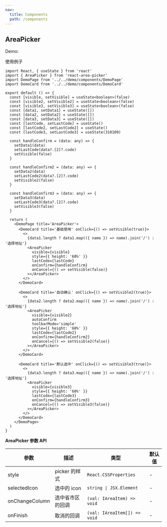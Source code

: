 ```yaml
---
nav:
  title: Components
  path: /components
---
```


## AreaPicker

Demo:

使用例子

```tsx
import React, { useState } from 'react'
import { AreaPicker } from 'react-area-picker'
import DemoPage from '../../demo/components/DemoPage'
import DemoCard from '../../demo/components/DemoCard'

export default () => {
  const [visible, setVisible] = useState<boolean>(false)
  const [visible2, setVisible2] = useState<boolean>(false)
  const [visible3, setVisible3] = useState<boolean>(false)
  const [data1, setData1] = useState([])
  const [data2, setData2] = useState([])
  const [data3, setData3] = useState([])
  const [lastCode, setLastCode] = useState()
  const [lastCode2, setLastCode2] = useState()
  const [lastCode3, setLastCode3] = useState(310109)

  const handleConfirm = (data: any) => {
    setData1(data)
    setLastCode(data?.[2]?.code)
    setVisible(false)
  }

  const handleConfirm2 = (data: any) => {
    setData2(data)
    setLastCode2(data?.[2]?.code)
    setVisible2(false)
  }

  const handleConfirm3 = (data: any) => {
    setData3(data)
    setLastCode3(data?.[2]?.code)
    setVisible3(false)
  }

  return (
    <DemoPage title='AreaPicker'>
      <DemoCard title='基础使用' onClick={() => setVisible(true)}>
        <>
          {data1.length ? data1.map(({ name }) => name).join('/') : '选择地址'}
          <AreaPicker
            visible={visible}
            style={{ height: '60%' }}
            lastCode={lastCode}
            onConfirm={handleConfirm}
            onCancel={() => setVisible(false)}
          ></AreaPicker>
        </>
      </DemoCard>

      <DemoCard title='自动确认' onClick={() => setVisible2(true)}>
        <>
          {data2.length ? data2.map(({ name }) => name).join('/') : '选择地址'}
          <AreaPicker
            visible={visible2}
            autoConfirm
            toolbarMode='simple'
            style={{ height: '60%' }}
            lastCode={lastCode2}
            onConfirm={handleConfirm2}
            onCancel={() => setVisible2(false)}
          ></AreaPicker>
        </>
      </DemoCard>

      <DemoCard title='默认选中' onClick={() => setVisible3(true)}>
        <>
          {data3.length ? data3.map(({ name }) => name).join('/') : '选择地址'}
          <AreaPicker
            visible={visible3}
            style={{ height: '60%' }}
            lastCode={lastCode3}
            onConfirm={handleConfirm3}
            onCancel={() => setVisible3(false)}
          ></AreaPicker>
        </>
      </DemoCard>
    </DemoPage>
  )
}
```

**AreaPicker 参数 API**

| 参数           | 描述             | 类型                         | 默认值 |
| -------------- | ---------------- | ---------------------------- | ------ |
| style          | picker 的样式    | `React.CSSProperties`        | -      |
| selectedIcon   | 选中的 icon      | `string \| JSX.Element`      | -      |
| onChangeColumn | 选中省市区的回调 | `(val: IAreaItem) => void`   | -      |
| onFinish       | 取消的回调       | `(val: IAreaItem[]) => void` | -      |
